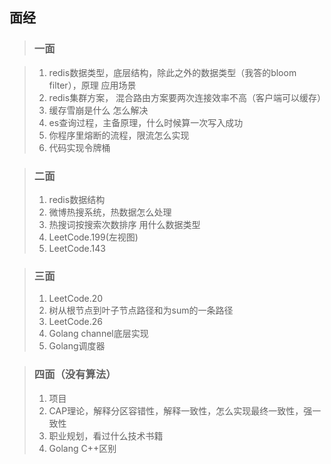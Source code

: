 ## 面经

> ### 一面

> 1. redis数据类型，底层结构，除此之外的数据类型（我答的bloom filter），原理 应用场景
> 2. 	redis集群方案， 混合路由方案要两次连接效率不高（客户端可以缓存）
> 3. 	缓存雪崩是什么 怎么解决
> 4. 	es查询过程，主备原理，什么时候算一次写入成功
> 5. 	你程序里熔断的流程，限流怎么实现
> 6. 	代码实现令牌桶

> ### 二面
> 1.	redis数据结构
> 2.	微博热搜系统，热数据怎么处理
> 3.	热搜词按搜索次数排序 用什么数据类型
> 4.	LeetCode.199(左视图)
> 5.	LeetCode.143


> ### 三面
> 1.	LeetCode.20
> 2.	树从根节点到叶子节点路径和为sum的一条路径
> 3.	LeetCode.26
> 4.	Golang channel底层实现
> 5.	Golang调度器

> ### 四面（没有算法）
> 1.	项目
> 2.	CAP理论，解释分区容错性，解释一致性，怎么实现最终一致性，强一致性
> 3.	职业规划，看过什么技术书籍
> 4.	Golang C++区别